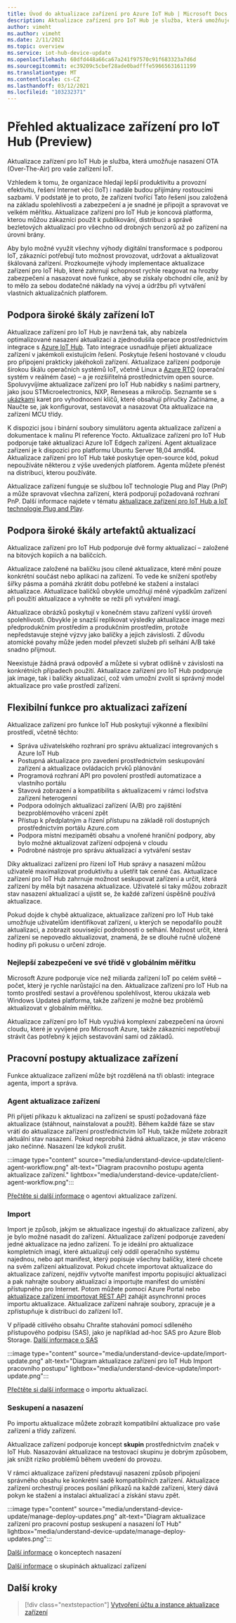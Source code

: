 ```yaml
---
title: Úvod do aktualizace zařízení pro Azure IoT Hub | Microsoft Docs
description: Aktualizace zařízení pro IoT Hub je služba, která umožňuje nasazení OTA (Over-The-Air) pro vaše zařízení IoT.
author: vimeht
ms.author: vimeht
ms.date: 2/11/2021
ms.topic: overview
ms.service: iot-hub-device-update
ms.openlocfilehash: 60dfd448a66ca67a241f97570c91f683323a7d6d
ms.sourcegitcommit: ec39209c5cbef28ade0badfffe59665631611199
ms.translationtype: MT
ms.contentlocale: cs-CZ
ms.lasthandoff: 03/12/2021
ms.locfileid: "103232371"
---
```

# <a name="device-update-for-iot-hub-preview-overview"></a>Přehled aktualizace zařízení pro IoT Hub (Preview)

Aktualizace zařízení pro IoT Hub je služba, která umožňuje nasazení OTA (Over-The-Air) pro vaše zařízení IoT.

Vzhledem k tomu, že organizace hledají lepší produktivitu a provozní efektivitu, řešení Internet věcí (IoT) i nadále budou přijímány rostoucími sazbami. V podstatě je to proto, že zařízení tvořící Tato řešení jsou založená na základu spolehlivosti a zabezpečení a je snadné je připojit a spravovat ve velkém měřítku. Aktualizace zařízení pro IoT Hub je koncová platforma, kterou můžou zákazníci použít k publikování, distribuci a správě bezletových aktualizací pro všechno od drobných senzorů až po zařízení na úrovni brány. 

Aby bylo možné využít všechny výhody digitální transformace s podporou IoT, zákazníci potřebují tuto možnost provozovat, udržovat a aktualizovat škálovaná zařízení. Prozkoumejte výhody implementace aktualizace zařízení pro IoT Hub, které zahrnují schopnost rychle reagovat na hrozby zabezpečení a nasazovat nové funkce, aby se získaly obchodní cíle, aniž by to mělo za sebou dodatečné náklady na vývoj a údržbu při vytváření vlastních aktualizačních platforem.

## <a name="support-for-a-wide-range-of-iot-devices"></a>Podpora široké škály zařízení IoT


Aktualizace zařízení pro IoT Hub je navržená tak, aby nabízela optimalizované nasazení aktualizací a zjednodušila operace prostřednictvím integrace s [Azure IoT Hub](https://azure.microsoft.com/en-us/services/iot-hub/). Tato integrace usnadňuje přijetí aktualizace zařízení v jakémkoli existujícím řešení. Poskytuje řešení hostované v cloudu pro připojení prakticky jakéhokoli zařízení. Aktualizace zařízení podporuje širokou škálu operačních systémů IoT, včetně Linux a [Azure RTO](https://azure.microsoft.com/en-us/services/rtos/) (operační systém v reálném čase) – a je rozšiřitelná prostřednictvím open source. Spoluvyvíjíme aktualizace zařízení pro IoT Hub nabídky s našimi partnery, jako jsou STMicroelectronics, NXP, Reneseas a mikročip. Seznamte se s [ukázkami](https://github.com/azure-rtos/samples/tree/PublicPreview/ADU) karet pro vyhodnocení klíčů, které obsahují příručky Začínáme, a Naučte se, jak konfigurovat, sestavovat a nasazovat Ota aktualizace na zařízení MCU třídy. 

K dispozici jsou i binární soubory simulátoru agenta aktualizace zařízení a dokumentace k malinu PI reference Yocto.
Aktualizace zařízení pro IoT Hub podporuje také aktualizaci Azure IoT Edgech zařízení. Agent aktualizace zařízení je k dispozici pro platformu Ubuntu Server 18,04 amd64. Aktualizace zařízení pro IoT Hub také poskytuje open-source kód, pokud nepoužíváte některou z výše uvedených platforem. Agenta můžete přenést na distribuci, kterou používáte.

Aktualizace zařízení funguje se službou IoT technologie Plug and Play (PnP) a může spravovat všechna zařízení, která podporují požadovaná rozhraní PnP. Další informace najdete v tématu [aktualizace zařízení pro IoT Hub a IoT technologie Plug and Play](device-update-plug-and-play.md).

## <a name="support-for-a-wide-range-of-update-artifacts"></a>Podpora široké škály artefaktů aktualizací

Aktualizace zařízení pro IoT Hub podporuje dvě formy aktualizací – založené na bitových kopiích a na balíčcích.

Aktualizace založené na balíčku jsou cílené aktualizace, které mění pouze konkrétní součást nebo aplikaci na zařízení. To vede ke snížení spotřeby šířky pásma a pomáhá zkrátit dobu potřebné ke stažení a instalaci aktualizace. Aktualizace balíčků obvykle umožňují méně výpadkům zařízení při použití aktualizace a vyhněte se režii při vytváření imagí.

Aktualizace obrázků poskytují v konečném stavu zařízení vyšší úroveň spolehlivosti. Obvykle je snazší replikovat výsledky aktualizace image mezi předprodukčním prostředím a produkčním prostředím, protože nepředstavuje stejné výzvy jako balíčky a jejich závislosti.
Z důvodu atomické povahy může jeden model převzetí služeb při selhání A/B také snadno přijmout.

Neexistuje žádná pravá odpověď a můžete si vybrat odlišně v závislosti na konkrétních případech použití. Aktualizace zařízení pro IoT Hub podporuje jak image, tak i balíčky aktualizací, což vám umožní zvolit si správný model aktualizace pro vaše prostředí zařízení.

## <a name="flexible-features-for-updating-devices"></a>Flexibilní funkce pro aktualizaci zařízení

Aktualizace zařízení pro funkce IoT Hub poskytují výkonné a flexibilní prostředí, včetně těchto:

* Správa uživatelského rozhraní pro správu aktualizací integrovaných s Azure IoT Hub
* Postupná aktualizace pro zavedení prostřednictvím seskupování zařízení a aktualizace ovládacích prvků plánování
* Programová rozhraní API pro povolení prostředí automatizace a vlastního portálu
* Stavová zobrazení a kompatibilita s aktualizacemi v rámci loďstva zařízení heterogenní
* Podpora odolných aktualizací zařízení (A/B) pro zajištění bezproblémového vrácení zpět
* Přístup k předplatným a řízení přístupu na základě rolí dostupných prostřednictvím portálu Azure.com
* Podpora místní mezipaměti obsahu a vnořené hraniční podpory, aby bylo možné aktualizovat zařízení odpojená v cloudu
* Podrobné nástroje pro správu aktualizací a vytváření sestav 

Díky aktualizaci zařízení pro řízení IoT Hub správy a nasazení můžou uživatelé maximalizovat produktivitu a ušetřit tak cenné čas. Aktualizace zařízení pro IoT Hub zahrnuje možnost seskupovat zařízení a určit, která zařízení by měla být nasazena aktualizace. Uživatelé si taky můžou zobrazit stav nasazení aktualizací a ujistit se, že každé zařízení úspěšně používá aktualizace.

Pokud dojde k chybě aktualizace, aktualizace zařízení pro IoT Hub také umožňuje uživatelům identifikovat zařízení, u kterých se nepodařilo použít aktualizaci, a zobrazit související podrobnosti o selhání. Možnost určit, která zařízení se nepovedlo aktualizovat, znamená, že se dlouhé ručně uložené hodiny při pokusu o určení zdroje.

### <a name="best-in-class-security-at-global-scale"></a>Nejlepší zabezpečení ve své třídě v globálním měřítku

Microsoft Azure podporuje více než miliarda zařízení IoT po celém světě – počet, který je rychle narůstající na den. Aktualizace zařízení pro IoT Hub na tomto prostředí sestaví a prověřenou spolehlivost, kterou ukázala web Windows Updateá platforma, takže zařízení je možné bez problémů aktualizovat v globálním měřítku.

Aktualizace zařízení pro IoT Hub využívá komplexní zabezpečení na úrovni cloudu, které je vyvíjené pro Microsoft Azure, takže zákazníci nepotřebují strávit čas potřebný k jejich sestavování sami od základů.


## <a name="device-update-workflows"></a>Pracovní postupy aktualizace zařízení

Funkce aktualizace zařízení může být rozdělená na tři oblasti: integrace agenta, import a správa.

### <a name="device-update-agent"></a>Agent aktualizace zařízení

Při přijetí příkazu k aktualizaci na zařízení se spustí požadovaná fáze aktualizace (stáhnout, nainstalovat a použít). Během každé fáze se stav vrátí do aktualizace zařízení prostřednictvím IoT Hub, takže můžete zobrazit aktuální stav nasazení. Pokud neprobíhá žádná aktualizace, je stav vráceno jako nečinné. Nasazení lze kdykoli zrušit.

:::image type="content" source="media/understand-device-update/client-agent-workflow.png" alt-text="Diagram pracovního postupu agenta aktualizace zařízení." lightbox="media/understand-device-update/client-agent-workflow.png":::

[Přečtěte si další informace](device-update-agent-overview.md) o agentovi aktualizace zařízení. 

### <a name="importing"></a>Import

Import je způsob, jakým se aktualizace ingestují do aktualizace zařízení, aby je bylo možné nasadit do zařízení. Aktualizace zařízení podporuje zavedení jedné aktualizace na jedno zařízení. To je ideální pro aktualizace kompletních imagí, které aktualizují celý oddíl operačního systému najednou, nebo apt manifest, který popisuje všechny balíčky, které chcete na svém zařízení aktualizovat. Pokud chcete importovat aktualizace do aktualizace zařízení, nejdřív vytvořte manifest importu popisující aktualizaci a pak nahrajte soubory aktualizací a importujte manifest do umístění přístupného pro Internet. Potom můžete pomocí Azure Portal nebo [aktualizace zařízení importovat REST API](https://github.com/Azure/iot-hub-device-update/tree/main/docs/publish-api-reference) zahájit asynchronní proces importu aktualizace. Aktualizace zařízení nahraje soubory, zpracuje je a zpřístupňuje k distribuci do zařízení IoT.

V případě citlivého obsahu Chraňte stahování pomocí sdíleného přístupového podpisu (SAS), jako je například ad-hoc SAS pro Azure Blob Storage. [Další informace o SAS](https://docs.microsoft.com/azure/storage/common/storage-sas-overview)

:::image type="content" source="media/understand-device-update/import-update.png" alt-text="Diagram aktualizace zařízení pro IoT Hub Import pracovního postupu" lightbox="media/understand-device-update/import-update.png":::

[Přečtěte si další informace](import-concepts.md) o importu aktualizací. 

### <a name="grouping-and-deployment"></a>Seskupení a nasazení

Po importu aktualizace můžete zobrazit kompatibilní aktualizace pro vaše zařízení a třídy zařízení.

Aktualizace zařízení podporuje koncept **skupin** prostřednictvím značek v IoT Hub. Nasazování aktualizace na testovací skupinu je dobrým způsobem, jak snížit riziko problémů během uvedení do provozu.

V rámci aktualizace zařízení představují nasazení způsob připojení správného obsahu ke konkrétní sadě kompatibilních zařízení. Aktualizace zařízení orchestrují proces posílání příkazů na každé zařízení, který dává pokyn ke stažení a instalaci aktualizací a získání stavu zpět.

:::image type="content" source="media/understand-device-update/manage-deploy-updates.png" alt-text="Diagram aktualizace zařízení pro pracovní postup seskupení a nasazení IoT Hub" lightbox="media/understand-device-update/manage-deploy-updates.png":::

[Další informace](device-update-compliance.md) o konceptech nasazení

[Další informace](device-update-groups.md) o skupinách aktualizací zařízení


## <a name="next-steps"></a>Další kroky

> [!div class="nextstepaction"]
> [Vytvoření účtu a instance aktualizace zařízení](create-device-update-account.md)
